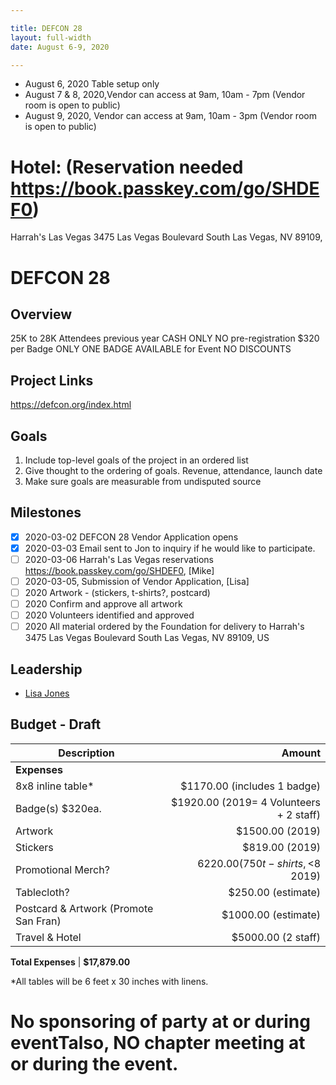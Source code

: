 ```yaml
---

title: DEFCON 28
layout: full-width
date: August 6-9, 2020

---
```


- August 6, 2020 Table setup only
- August 7 & 8, 2020,Vendor can access at 9am, 10am - 7pm (Vendor room is open to public)
- August 9, 2020, Vendor can access at 9am,  10am - 3pm (Vendor room is open to public)

# Hotel: (Reservation needed https://book.passkey.com/go/SHDEF0)
Harrah's Las Vegas
3475 Las Vegas Boulevard South
Las Vegas, NV 89109, 

# DEFCON 28

## Overview
25K to 28K Attendees previous year
CASH ONLY
NO pre-registration
$320 per Badge 
ONLY ONE BADGE AVAILABLE for Event
NO DISCOUNTS


## Project Links

https://defcon.org/index.html

## Goals

1. Include top-level goals of the project in an ordered list
2. Give thought to the ordering of goals. Revenue, attendance, launch date
3. Make sure goals are measurable from undisputed source

## Milestones

- [X] 2020-03-02 DEFCON 28 Vendor Application opens
- [X] 2020-03-03 Email sent to Jon to inquiry if he would like to participate. 
- [ ] 2020-03-06 Harrah's Las Vegas reservations https://book.passkey.com/go/SHDEF0, [Mike]
- [ ] 2020-03-05, Submission of Vendor Application, [Lisa]
- [ ] 2020 Artwork - (stickers, t-shirts?, postcard) 
- [ ] 2020 Confirm and approve all artwork 
- [ ] 2020 Volunteers identified and approved
- [ ] 2020 All material ordered by the Foundation for delivery to Harrah's 3475 Las Vegas Boulevard South Las Vegas, NV 89109, US

## Leadership

* [Lisa Jones](mailto:lisa.jones@owasp.com?subject=DEFCON%20Project)

## Budget - Draft

Description                              | Amount
--------------                           | ----:
**Expenses**                             | 
8x8 inline table*                        | $1170.00 (includes 1 badge)
Badge(s) $320ea.                         | $1920.00 (2019= 4 Volunteers + 2 staff)
Artwork                                  | $1500.00 (2019)
Stickers                                 | $819.00 (2019)
Promotional Merch?                       | $6220.00 (750 t-shirts, <$8 2019)
Tablecloth?                              | $250.00 (estimate)
Postcard & Artwork (Promote San Fran)    | $1000.00 (estimate)
Travel & Hotel                           | $5000.00 (2 staff)


**Total Expenses**    | **$17,879.00**

*All tables will be 6 feet x 30 inches with linens.
# No sponsoring of party at or during eventTalso, NO chapter meeting at or during the event.
